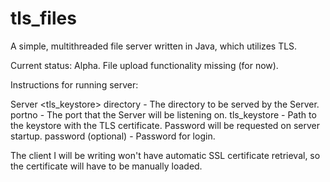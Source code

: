 # tls_files
A simple, multithreaded file server written in Java, which utilizes TLS.

Current status: Alpha. File upload functionality missing (for now).

Instructions for running server:

Server <directory> <portno> <tls_keystore> <password>
  directory - The directory to be served by the Server.
  portno - The port that the Server will be listening on.
  tls_keystore - Path to the keystore with the TLS certificate. Password will be requested on server startup.
  password (optional) - Password for login.
  
The client I will be writing won't have automatic SSL certificate retrieval, so the certificate will have to be manually loaded.
